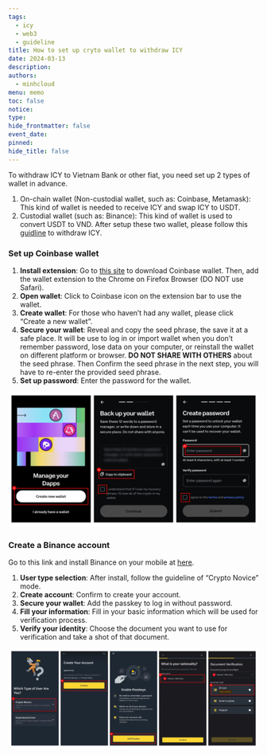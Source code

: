 ```yaml
---
tags:
  - icy
  - web3
  - guideline
title: How to set up cryto wallet to withdraw ICY
date: 2024-03-13
description: 
authors:
  - minhcloud
menu: memo
toc: false
notice: 
type: 
hide_frontmatter: false
event_date: 
pinned: 
hide_title: false
---
```

To withdraw ICY to Vietnam Bank or other fiat, you need set up 2 types of wallet in advance. 
1. On-chain wallet (Non-custodial wallet, such as: Coinbase, Metamask): This kind of wallet is needed to receive ICY and swap ICY to USDT.
2. Custodial wallet (such as: Binance): This kind of wallet is used to convert USDT to VND. 
After setup these two wallet, please follow this [guidline](https://memo.d.foundation/playbook/community/how-to-withdraw-icy/) to withdraw ICY.

### Set up Coinbase wallet 
1. **Install extension**: Go to [this site](https://www.coinbase.com/wallet/downloads) to download Coinbase wallet. Then, add the wallet extension to the Chrome on Firefox Browser (DO NOT use Safari).
2. **Open wallet**: Click to Coinbase icon on the extension bar to use the wallet.
3. **Create wallet**: For those who haven’t had any wallet, please click “Create a new wallet”.
4. **Secure your wallet**: Reveal and copy the seed phrase, the save it at a safe place. It will be use to log in or import wallet when you don’t remember password, lose data on your computer, or reinstall the wallet on different platform or browser. **DO NOT SHARE WITH OTHERS** about the seed phrase. Then Confirm the seed phrase in the next step, you will have to re-enter the provided seed phrase.
5. **Set up password**: Enter the password for the wallet.

![](assets/how-to-setup-crypto-wallet-to-withdraw-icy_how-to-withdraw-icy-3.webp)

### Create a Binance account
Go to this link and install Binance on your mobile at [here](https://www.binance.com/en/download).
1. **User type selection**: After install, follow the guideline of “Crypto Novice” mode.
2. **Create account**: Confirm to create your account.
3. **Secure your wallet**: Add the passkey to log in without password.
4. **Fill your information**: Fill in your basic information which will be used for verification process. 
5. **Verify your identity**: Choose the document you want to use for verification and take a shot of that document. 

![](assets/how-to-setup-crypto-wallet-to-withdraw-icy_how-to-withdraw-icy-4.webp)
